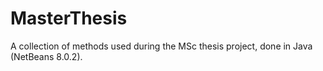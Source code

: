 # MasterThesis
A collection of methods used during the MSc thesis project, done in Java (NetBeans 8.0.2).

